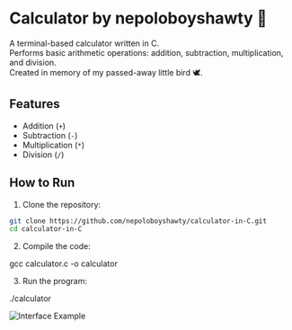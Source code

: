 # Calculator by nepoloboyshawty 🧮

A terminal-based calculator written in C.  
Performs basic arithmetic operations: addition, subtraction, multiplication, and division.  
Created in memory of my passed-away little bird 🕊️.

## Features

- Addition (`+`)
- Subtraction (`-`)
- Multiplication (`*`)
- Division (`/`)

## How to Run

1. Clone the repository:

```bash
git clone https://github.com/nepoloboyshawty/calculator-in-C.git
cd calculator-in-C
```
2. Compile the code:

gcc calculator.c -o calculator

3. Run the program:

./calculator

![Interface Example](https://i.postimg.cc/3wxpD5wJ/2025-07-12-10-43-27.png)
